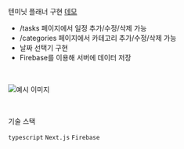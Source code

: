 텐미닛 플래너 구현 [데모](https://time-tracker-open.pages.dev/)

- /tasks 페이지에서 일정 추가/수정/삭제 가능
- /categories 페이지에서 카테고리 추가/수정/삭제 가능
- 날짜 선택기 구현
- Firebase를 이용해 서버에 데이터 저장

&nbsp;

![예시 이미지](https://file.notion.so/f/s/5a65243f-5245-44e6-a34f-c3d713e434ab/timeTracker1.png?id=34cf71fc-e35b-47f6-ba2f-f84e91084a61&table=block&spaceId=1f89688f-6cbc-41e0-93da-fd91d40473fa&expirationTimestamp=1681160746782&signature=QeBVVaLBvNg1tWw44OpMnC4mkWWAi7KIw40i5hywew4&downloadName=timeTracker1.png)

&nbsp;

기술 스택

`typescript` `Next.js` `Firebase`
